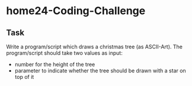 # home24-Coding-Challenge

Task
----

Write a program/script which draws a christmas tree (as ASCII-Art).
The program/script should take two values as input:

- number for the height of the tree
- parameter to indicate whether the tree should be    drawn with a star on top of it
